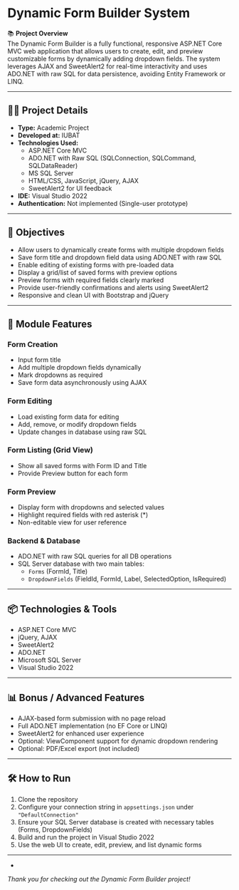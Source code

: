 # Dynamic Form Builder System

📚 **Project Overview**  
The Dynamic Form Builder is a fully functional, responsive ASP.NET Core MVC web application that allows users to create, edit, and preview customizable forms by dynamically adding dropdown fields. The system leverages AJAX and SweetAlert2 for real-time interactivity and uses ADO.NET with raw SQL for data persistence, avoiding Entity Framework or LINQ.

---

## 🧑‍💻 Project Details  
- **Type:** Academic Project  
- **Developed at:** IUBAT  
- **Technologies Used:**  
  - ASP.NET Core MVC  
  - ADO.NET with Raw SQL (SQLConnection, SQLCommand, SQLDataReader)  
  - MS SQL Server  
  - HTML/CSS, JavaScript, jQuery, AJAX  
  - SweetAlert2 for UI feedback  
- **IDE:** Visual Studio 2022  
- **Authentication:** Not implemented (Single-user prototype)

---

## 🎯 Objectives  
- Allow users to dynamically create forms with multiple dropdown fields  
- Save form title and dropdown field data using ADO.NET with raw SQL  
- Enable editing of existing forms with pre-loaded data  
- Display a grid/list of saved forms with preview options  
- Preview forms with required fields clearly marked  
- Provide user-friendly confirmations and alerts using SweetAlert2  
- Responsive and clean UI with Bootstrap and jQuery  

---

## 🧩 Module Features  

### Form Creation  
- Input form title  
- Add multiple dropdown fields dynamically  
- Mark dropdowns as required  
- Save form data asynchronously using AJAX  

### Form Editing  
- Load existing form data for editing  
- Add, remove, or modify dropdown fields  
- Update changes in database using raw SQL  

### Form Listing (Grid View)  
- Show all saved forms with Form ID and Title  
- Provide Preview button for each form  

### Form Preview  
- Display form with dropdowns and selected values  
- Highlight required fields with red asterisk (*)  
- Non-editable view for user reference  

### Backend & Database  
- ADO.NET with raw SQL queries for all DB operations  
- SQL Server database with two main tables:  
  - `Forms` (FormId, Title)  
  - `DropdownFields` (FieldId, FormId, Label, SelectedOption, IsRequired)  

---

## 📦 Technologies & Tools  
- ASP.NET Core MVC  
- jQuery, AJAX  
- SweetAlert2  
- ADO.NET  
- Microsoft SQL Server  
- Visual Studio 2022  

---

## 📊 Bonus / Advanced Features  
- AJAX-based form submission with no page reload  
- Full ADO.NET implementation (no EF Core or LINQ)  
- SweetAlert2 for enhanced user experience  
- Optional: ViewComponent support for dynamic dropdown rendering  
- Optional: PDF/Excel export (not included)

---

## 🛠️ How to Run  
1. Clone the repository  
2. Configure your connection string in `appsettings.json` under `"DefaultConnection"`  
3. Ensure your SQL Server database is created with necessary tables (Forms, DropdownFields)  
4. Build and run the project in Visual Studio 2022  
5. Use the web UI to create, edit, preview, and list dynamic forms  

---



-

*Thank you for checking out the Dynamic Form Builder project!*

